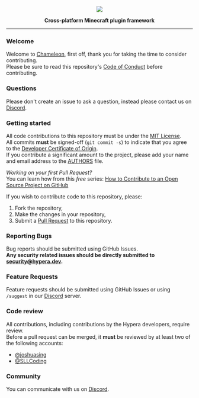 <div align="center">
    <img src="https://i.hypera.dev/assets/chameleon@750x150.png" />
    <p><strong>Cross-platform Minecraft plugin framework</strong></p>
</div>

-----------

### Welcome

Welcome to [Chameleon](https://github.com/ChameleonFramework/Chameleon), first off, thank you for
taking the time to consider contributing.  
Please be sure to read this repository's [Code of Conduct] before contributing.

### Questions

Please don't create an issue to ask a question, instead please contact us on [Discord].

### Getting started

All code contributions to this repository must be under the [MIT License].  
All commits **must** be signed-off (`git commit -s`) to indicate that you agree to the [Developer Certificate of Origin](https://developercertificate.org/).  
If you contribute a significant amount to the project, please add your name and email address to
the [AUTHORS] file.

*Working on your first Pull Request?*  
You can learn how from this *free*
series: [How to Contribute to an Open Source Project on GitHub](https://kcd.im/pull-request)

If you wish to contribute code to this repository, please:

1. Fork the repository,
2. Make the changes in your repository,
3. Submit a [Pull Request] to this repository.

### Reporting Bugs

Bug reports should be submitted using GitHub Issues.  
**Any security related issues should be directly submitted
to [security@hypera.dev](mailto:security@hypera.dev).**

### Feature Requests

Feature requests should be submitted using GitHub Issues or using `/suggest` in our [Discord]
server.

### Code review

All contributions, including contributions by the Hypera developers, require review.  
Before a pull request can be merged, it **must** be reviewed by at least two of the following
accounts:

- [@joshuasing](https://github.com/joshuasing)
- [@SLLCoding](https://github.com/SLLCoding)

### Community

You can communicate with us on [Discord].


[Discord]: https://discord.hypera.dev

[Code of Conduct]: CODE_OF_CONDUCT.md

[MIT License]: LICENSE

[AUTHORS]: AUTHORS

[Pull Request]: https://github.com/ChameleonFramework/Chameleon/compare

[Discord]: https://discord.hypera.dev/